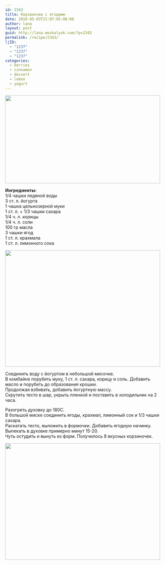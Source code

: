 ```yaml
---
id: 2343
title: Корзиночки с ягодами
date: 2010-05-03T21:07:05-08:00
author: lana
layout: post
guid: http://lana.moskalyuk.com/?p=2343
permalink: /recipe/2343/
ljID:
  - "1237"
  - "1237"
  - "1237"
categories:
  - berries
  - cinnamon
  - dessert
  - lemon
  - yogurt
---
```

<img loading="lazy" class="alignnone" title="mixed berry tarts" src="http://farm5.static.flickr.com/4016/4577393566_db41dffa5c.jpg" alt="" width="500" height="283" />

**Ингредиенты:**  
1/4 чашки ледяной воды  
3 ст. л. йогурта  
1 чашка цельнозерной муки  
1 ст. л. + 1/3 чашки сахара  
1/4 ч. л. корицы  
1/4 ч. л. соли  
100 гр масла  
3 чашки ягод  
1 ст. л. крахмала  
1 ст. л. лимонного сока

<img loading="lazy" class="alignnone" title="Mixed berry tarts" src="http://farm4.static.flickr.com/3344/4577395482_1a470ef939.jpg" alt="" width="500" height="375" /> 

Соединить воду с йогуртом в небольшой мисочке.  
В комбайне порубить муку, 1 ст. л. сахара, корицу и соль. Добавить масло и порубить до образования крошки.  
Продолжая взбивать, добавить йогуртную массу.  
Скрутить тесто в шар, укрыть пленкой и поставить в холодильник на 2 часа.

Разогреть духовку до 180С.  
В большой миске соединить ягоды, крахмал, лимонный сок и 1/3 чашки сахара.  
Раскатать тесто, выложить в формочки. Добавить ягодную начинку.  
Выпекать в духовке примерно минут 15-20.  
Чуть остудить и вынуть из форм. Получилось 8 вкусных корзиночек.

<img loading="lazy" class="alignnone" title="Mixed berry tarts" src="http://farm4.static.flickr.com/3305/4576764007_802166773e.jpg" alt="" width="500" height="375" />